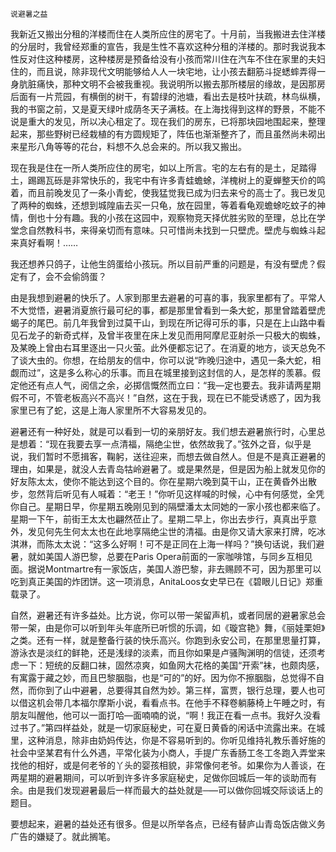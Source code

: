     说避暑之益 

   我新近又搬出分租的洋楼而住在人类所应住的房宅了。十月前，当我搬进去住洋楼的分层时，我曾经郑重的宣告，我是生性不喜欢这种分租的洋楼的。那时我说我本性反对住这种楼房，这种楼房是预备给没有小孩而常川住在汽车不住在家里的夫妇住的，而且说，除非现代文明能够给人人一块宅地，让小孩去翻筋斗捉蟋蟀弄得一身肮脏痛快，那种文明不会被我重视。我说明所以搬去那所楼层的缘故，是因那房后面有一片荒园，有横倒的树干，有碧绿的池塘，看出去是枝叶扶疏，林鸟纵横，我的书窗之前，又是夏天绿叶成荫冬天子满枝。在上海找得到这样的野景，不能不说是重大的发见，所以决心租定了。现在我们的房东，已将那块园地围起来，整理起来，那些野树已经栽植的有方圆规矩了，阵伍也渐渐整齐了，而且虽然尚未砌出来星形八角等等的花台，料想不久总会来的。所以我又搬出。

   现在我是住在一所人类所应住的房宅，如以上所言。宅的左右有的是土，足踏得土，踢踢瓦砾是非常快乐的，我宅中有许多青蛙蟾蜍，洋槐树上的夏蝉整天价的鸣着，而且前晚发见了一条小青蛇，使我猛觉我已成为归去来兮的高士了。我已发见了两种的蜘蛛，还想到城隍庙去买一只龟，放在园里，等着看龟观蟾蜍吃蚊子的神情，倒也十分有趣。我的小孩在这园中，观察物竞天择优胜劣败的至理，总比在学堂念自然教科书，来得亲切而有意味。只可惜尚未找到一只壁虎。壁虎与蜘蛛斗起来真好看啊！……

   我还想养只鸽子，让他生鸽蛋给小孩玩。所以目前严重的问题是，有没有壁虎？假定有了，会不会偷鸽蛋？

   由是我想到避暑的快乐了。人家到那里去避暑的可喜的事，我家里都有了。平常人不大觉悟，避暑消夏旅行最可纪的事，都是那里曾看到一条大蛇，那里曾踏着壁虎蝎子的尾巴。前几年我曾到过莫干山，到现在所记得可乐的事，只是在上山路中看见石龙子的新奇式样，及曾半夜里在床上发见而用阿摩尼亚射杀一只极大的蜘蛛，及某晚上曾由右耳里逐出一只火萤。此外便都忘记了。在消夏的地方，谈天总免不了谈大虫的。你想，在给朋友的信中，你可以说“昨晚归途中，遇见一条大蛇，相觑而过”，这是多么称心的乐事。而且在城里接到这封信的人，是怎样的羡慕。假定他还有点人气，阅信之余，必掷信慨然而立曰：“我—定也要去。我非请两星期假不可，不管老板高兴不高兴！”自然，这在于我，现在已不能受诱惑了，因为我家里已有了蛇，这是上海人家里所不大容易发见的。

   避暑还有一种好处，就是可以看到一切的亲朋好友。我们想去避暑旅行时，心里总是想着：“现在我要去享一点清福，隔绝尘世，依然故我了。”弦外之音，似乎是说，我们暂时不愿揖客，鞠躬，送往迎来，而想去做自然人。但是不是真正避暑的理由，如果是，就没人去青岛牯岭避暑了。或是果然是，但是因为船上就发见你的好友陈太太，使你不能达到这个目的。你在星期六晚到莫干山，正在黄昏外出散步，忽然背后听见有人喊着：“老王！”你听见这样喊的时候，心中有何感觉，全凭你自己。星期日早，你星期五晚刚见到的隔壁潘太太同她的一家小孩也都来临了。星期一下午，前街王太太也翩然莅止了。星期二早上，你出去步行，真真出乎意外，发见何先生何太太也在此地享隔绝尘世的清福。由是你又请大家来打牌，吃冰淇淋，而陈太太说：“这多么好啊！可不是正同在上海一样吗？”换句话说，我们避暑，就如美国人游巴黎，总要在Paris Opera前面的一家咖啡馆，与同乡互相见面。据说Montmartre有一家饭店，美国人游巴黎，非去赐顾不可，因为那里可以吃到真正美国的炸团饼。这一项消息，AnitaLoos女史早已在《碧眼儿日记》郑重载录了。

   自然，避暑还有许多益处。比方说，你可以带一架留声机，或者同居的避暑家总会带一架，由是你可以听到年头年底所已听惯的乐调，如《璇宫艳》舞，《丽娃栗妲》之类。还有一样，就是整备行装的快乐高兴。你跑到永安公司，在那里思量打算，游泳衣是淡红的鲜艳，还是浅绿的淡素，而且你如果是卢骚陶渊明的信徒，还须考虑一下：短统的反翻口袜，固然凉爽，如鱼网大花格的美国“开索”袜，也颇肉感，有寓露于藏之妙，而且巴黎胭脂，也是“可的”的好。因为你不擦胭脂，总觉得不自然，而你到了山中避暑，总要得其自然为妙。第三样，富贾，银行总理，要人也可以借这机会带几本福尔摩斯小说，看看点书。在他手不释卷躺藤椅上午睡之时，有朋友叫醒他，他可以一面打哈—面喃喃的说，“啊！我正在看一点书。我好久没看过书了。”第四样益处，就是一切家庭秘史，可在夏日黄昏的闲话中流露出来。在城里，这种消息，除非由奶妈传达，你是不容易听到的。你听见维持礼教乐善好施的社会中坚某君有什么外遇，平常化装为小商人，手提广东香肠工冬工冬跑入弄堂来找他的相好，或是何老爷的丫头的婴孩相貌，非常像何老爷。如果你为人善谈，在两星期的避暑期间，可以听到许多许多家庭秘史，足做你回城后一年的谈助而有余。由是我们发现避暑最后一样而最大的益处就是─—可以做你回城交际谈话上的题目。

   要想起来，避暑的益处还有很多。但是以所举各点，已经有替庐山青岛饭店做义务广告的嫌疑了。就此搁笔。

